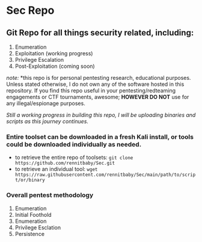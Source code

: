 # Sec Repo 

## Git Repo for all things security related, including: 
 1. Enumeration
 2. Exploitation (working progress)
 3. Privilege Escalation
 4. Post-Exploitation (coming soon)
  
  _note:_ \*this repo is for personal pentesting research, educational purposes. Unless stated otherwise, I do not own any of the software hosted in this repository. If you find this repo useful in your pentesting/redteaming engagements or CTF tournaments, awesome; __HOWEVER DO NOT__ use for any illegal/espionage purposes. 
  
  _Still a working progress in building this repo, I will be uploading binaries and scripts as this journey continues._
  


  
  ### Entire toolset can be downloaded in a fresh Kali install, or tools could be downloaded individually as needed.
  
   - to retrieve the entire repo of toolsets: `git clone https://github.com/rennitbaby/Sec.git`
   - to retrieve an individual tool: `wget https://raw.githubusercontent.com/rennitbaby/Sec/main/path/to/script/or/binary`
    
   
   ### Overall pentest methodology 
   1. Enumeration
   2. Initial Foothold
   3. Enumeration
   4. Privilege Esclation
   5. Persistence
